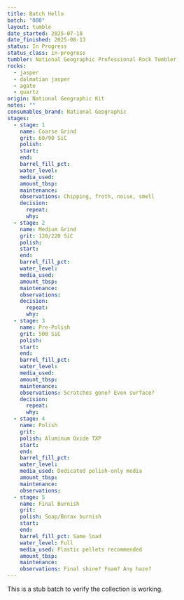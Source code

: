```yaml
---
title: Batch Hello
batch: "000"
layout: tumble
date_started: 2025-07-18
date_finished: 2025-08-13
status: In Progress
status_class: in-progress
tumbler: National Geographic Professional Rock Tumbler
rocks:
  - jasper
  - dalmatian jasper
  - agate
  - quartz
origin: National Geographic Kit
notes: ""
consumables_brand: National Geographic
stages:
  - stage: 1
    name: Coarse Grind
    grit: 60/90 SiC
    polish:
    start:
    end:
    barrel_fill_pct:
    water_level:
    media_used:
    amount_tbsp:
    maintenance:
    observations: Chipping, froth, noise, smell
    decision:
      repeat:
      why:
  - stage: 2
    name: Medium Grind
    grit: 120/220 SiC
    polish:
    start:
    end:
    barrel_fill_pct:
    water_level:
    media_used:
    amount_tbsp:
    maintenance:
    observations:
    decision:
      repeat:
      why:
  - stage: 3
    name: Pre-Polish
    grit: 500 SiC
    polish:
    start:
    end:
    barrel_fill_pct:
    water_level:
    media_used:
    amount_tbsp:
    maintenance:
    observations: Scratches gone? Even surface?
    decision:
      repeat:
      why:
  - stage: 4
    name: Polish
    grit:
    polish: Aluminum Oxide TXP
    start:
    end:
    barrel_fill_pct:
    water_level:
    media_used: Dedicated polish-only media
    amount_tbsp:
    maintenance:
    observations:
  - stage: 5
    name: Final Burnish
    grit:
    polish: Soap/Borax burnish
    start:
    end:
    barrel_fill_pct: Same load
    water_level: Full
    media_used: Plastic pellets recommended
    amount_tbsp:
    maintenance:
    observations: Final shine? Foam? Any haze?
---
```


This is a stub batch to verify the collection is working.

